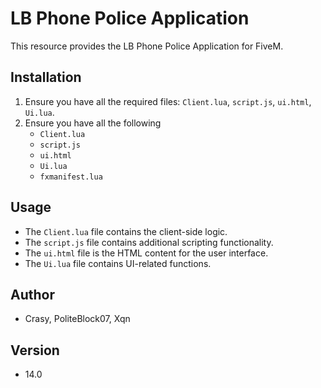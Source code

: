 # LB Phone Police Application

This resource provides the LB Phone Police Application for FiveM.

## Installation
1. Ensure you have all the required files: `Client.lua`, `script.js`, `ui.html`, `Ui.lua`.
2. Ensure you have all the following
   - `Client.lua`
   - `script.js`
   - `ui.html`
   - `Ui.lua`
   - `fxmanifest.lua`

## Usage
- The `Client.lua` file contains the client-side logic.
- The `script.js` file contains additional scripting functionality.
- The `ui.html` file is the HTML content for the user interface.
- The `Ui.lua` file contains UI-related functions.

## Author
- Crasy, PoliteBlock07, Xqn

## Version
- 14.0
